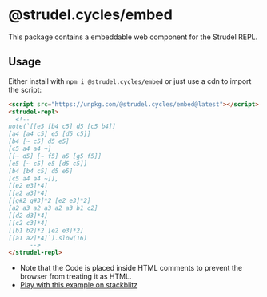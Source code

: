 # @strudel.cycles/embed

This package contains a embeddable web component for the Strudel REPL.

## Usage

Either install with `npm i @strudel.cycles/embed` or just use a cdn to import the script:

```html
<script src="https://unpkg.com/@strudel.cycles/embed@latest"></script>
<strudel-repl>
  <!--
note(`[[e5 [b4 c5] d5 [c5 b4]]
[a4 [a4 c5] e5 [d5 c5]]
[b4 [~ c5] d5 e5]
[c5 a4 a4 ~]
[[~ d5] [~ f5] a5 [g5 f5]]
[e5 [~ c5] e5 [d5 c5]]
[b4 [b4 c5] d5 e5]
[c5 a4 a4 ~]],
[[e2 e3]*4]
[[a2 a3]*4]
[[g#2 g#3]*2 [e2 e3]*2]
[a2 a3 a2 a3 a2 a3 b1 c2]
[[d2 d3]*4]
[[c2 c3]*4]
[[b1 b2]*2 [e2 e3]*2]
[[a1 a2]*4]`).slow(16)
      -->
</strudel-repl>
```

- Note that the Code is placed inside HTML comments to prevent the browser from treating it as HTML.
- [Play with this example on stackblitz](https://stackblitz.com/edit/js-75cvww?file=index.html)
